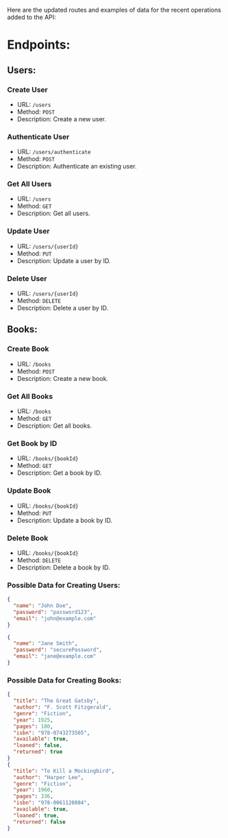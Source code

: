 Here are the updated routes and examples of data for the recent operations added to the API:

# Endpoints:

## Users:

### Create User

- URL: `/users`
- Method: `POST`
- Description: Create a new user.

### Authenticate User

- URL: `/users/authenticate`
- Method: `POST`
- Description: Authenticate an existing user.

### Get All Users

- URL: `/users`
- Method: `GET`
- Description: Get all users.

### Update User

- URL: `/users/{userId}`
- Method: `PUT`
- Description: Update a user by ID.

### Delete User

- URL: `/users/{userId}`
- Method: `DELETE`
- Description: Delete a user by ID.

## Books:

### Create Book

- URL: `/books`
- Method: `POST`
- Description: Create a new book.

### Get All Books

- URL: `/books`
- Method: `GET`
- Description: Get all books.

### Get Book by ID

- URL: `/books/{bookId}`
- Method: `GET`
- Description: Get a book by ID.

### Update Book

- URL: `/books/{bookId}`
- Method: `PUT`
- Description: Update a book by ID.

### Delete Book

- URL: `/books/{bookId}`
- Method: `DELETE`
- Description: Delete a book by ID.

### Possible Data for Creating Users:

```json
{
  "name": "John Doe",
  "password": "password123",
  "email": "john@example.com"
}
```

```json
{
  "name": "Jane Smith",
  "password": "securePassword",
  "email": "jane@example.com"
}
```

### Possible Data for Creating Books:

```json
{
  "title": "The Great Gatsby",
  "author": "F. Scott Fitzgerald",
  "genre": "Fiction",
  "year": 1925,
  "pages": 180,
  "isbn": "978-0743273565",
  "available": true,
  "loaned": false,
  "returned": true
}
{
  "title": "To Kill a Mockingbird",
  "author": "Harper Lee",
  "genre": "Fiction",
  "year": 1960,
  "pages": 336,
  "isbn": "978-0061120084",
  "available": true,
  "loaned": true,
  "returned": false
}

```
